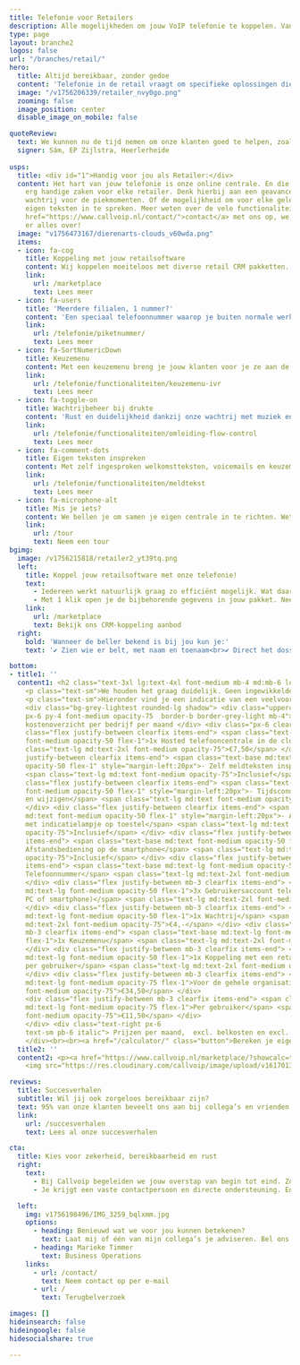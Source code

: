 ```yaml
---
title: Telefonie voor Retailers
description: Alle mogelijkheden om jouw VoIP telefonie te koppelen. Van Chrome integratie tot volledige koppeling met jouw CRM.
type: page
layout: branche2
logos: false
url: "/branches/retail/"
hero:
  title: Altijd bereikbaar, zonder gedoe
  content: 'Telefonie in de retail vraagt om specifieke oplossingen die aansluiten bij de dynamiek van jouw winkel en team. Denk aan instelbare openingstijden, professionele meldteksten, meerdere nummers voor verschillende filialen of afdelingen, en de Qaller smartphone-app en de VAMOS SIM-kaart voor medewerkers die bijvoorbeeld in de bezorgdienst zitten. Ook bieden we koppelingen met veelgebruikte kassasystemen en CRM’s in de retail. Dat maakt ons dé telefoniepartner voor winkeliers, en vele retailers gingen je al voor.<br><br>Vraag een gratis adviesgesprek aan of bel direct met een specialist: <a href="tel:+31508200000">050 – 820 00 00</a>'
  image: "/v1756206339/retailer_nvy0go.png"
  zooming: false
  image_position: center
  disable_image_on_mobile: false

quoteReview:
  text: We kunnen nu de tijd nemen om onze klanten goed te helpen, zoals we graag willen.
  signer: Sám, EP Zijlstra, Heerlerheide 
  
usps:
  title: <div id="1">Handig voor jou als Retailer:</div>
  content: Het hart van jouw telefonie is onze online centrale. En die kan een aantal
    erg handige zaken voor elke retailer. Denk hierbij aan een geavanceerde
    wachtrij voor de piekmomenten. Of de mogelijkheid om voor elke gelegenheid je
    eigen teksten in te spreken. Meer weten over de vele functionaliteiten?<br>Neem <a
    href="https://www.callvoip.nl/contact/">contact</a> met ons op, we vertellen je
    er alles over!
  image: "v1756473167/dierenarts-clouds_v60wda.png"
  items:
  - icon: fa-cog
    title: Koppeling met jouw retailsoftware
    content: Wij koppelen moeiteloos met diverse retail CRM pakketten. Bekijk het gehele overzicht
    link: 
      url: /marketplace
      text: Lees meer
  - icon: fa-users
    title: 'Meerdere filialen, 1 nummer?'
    content: 'Een speciaal telefoonnummer waarop je buiten normale werktijden direct bereikbaar bent voor spoed of noodgevallen.'
    link: 
      url: /telefonie/piketnummer/
      text: Lees meer
  - icon: fa-SortNumericDown
    title: Keuzemenu
    content: Met een keuzemenu breng je jouw klanten voor je ze aan de lijn hebt al bij de juiste afdeling.
    link: 
      url: /telefonie/functionaliteiten/keuzemenu-ivr
      text: Lees meer
  - icon: fa-toggle-on
    title: Wachtrijbeheer bij drukte
    content: 'Rust en duidelijkheid dankzij onze wachtrij met muziek en meldingen over positie in de wachtrij bij drukte.'
    link: 
      url: /telefonie/functionaliteiten/omleiding-flow-control
      text: Lees meer
  - icon: fa-comment-dots
    title: Eigen teksten inspreken
    content: Met zelf ingesproken welkomstteksten, voicemails en keuzemenu’s geef je een persoonlijke teint aan jouw telefonie.
    link: 
      url: /telefonie/functionaliteiten/meldtekst
      text: Lees meer
  - icon: fa-microphone-alt
    title: Mis je iets?
    content: We bellen je om samen je eigen centrale in te richten. Weten wat er nog meer mogelijk is?
    link: 
      url: /tour
      text: Neem een tour
bgimg:
  image: /v1756215818/retailer2_yt39tq.png
  left:
    title: Koppel jouw retailsoftware met onze telefonie!
    text:
      - Iedereen werkt natuurlijk graag zo efficiënt mogelijk. Wat daar echt aan bijdraagt is het koppelen van jouw kassasysteem of klantCRM met onze telefonie. Met zo’n koppeling verschijnt op je computer een popup bij elk gesprek.
      - Met 1 klik open je de bijbehorende gegevens in jouw pakket. Neem contact met ons op voor de mogelijkheden.
    link: 
      url: /marketplace
      text: Bekijk ons CRM-koppeling aanbod
  right: 
    bold: 'Wanneer de beller bekend is bij jou kun je:'
    text: '✔ Zien wie er belt, met naam en toenaam<br>✔ Direct het dossier erbij pakken vanuit de popup<br>✔ Historie bekijken van alle contact<br>✔ Een gespreksverslag maken of terugbelverzoek uitzetten<br><br><b>Wanneer de beller niet bekend is bij jou:</b><br>✔ Zie het laatste contactmoment of momenten met dit nummer, wanneer en met welke collega.<br>✔ Automatische Google Number Lookup: als Google het nummer kent wordt deze verrijkt met naam, adres, plaats en website.<br><br>Let maar op, al na een halve dag wil je dit gemak en comfort niet meer missen. Je raakt gewend aan het gebruik waardoor je instaat bent efficiënter te werken.'

bottom:
- title1: ''
  content1: <h2 class="text-3xl lg:text-4xl font-medium mb-4 md:mb-6 leading-tight">Wat kost het?</h2>
    <p class="text-sm">We houden het graag duidelijk. Geen ingewikkelde pakketten, maar een overzichtelijk model dat meegroeit met je bedrijf. Al vanaf €34,50 per maand ben je professioneel bereikbaar met Callvoip.</p>
    <p class="text-sm">Hieronder vind je een indicatie van een veelvoorkomende opzet bij een retailer.</p>
    <div class="bg-grey-lightest rounded-lg shadow"> <div class="uppercase
    px-6 py-4 font-medium opacity-75  border-b border-grey-light mb-4"> Indicatie
    kostenoverzicht per bedrijf per maand </div> <div class="px-6 clearfix"> <div
    class="flex justify-between clearfix items-end"> <span class="text-base md:text-lg
    font-medium opacity-50 flex-1">1x Hosted telefooncentrale in de cloud</span> <span
    class="text-lg md:text-2xl font-medium opacity-75">€7,50</span> </div> <div class="flex
    justify-between clearfix items-end"> <span class="text-base md:text font-medium
    opacity-50 flex-1" style="margin-left:20px">- Zelf meldteksten inspreken en plaatsen</span>
    <span class="text-lg md:text font-medium opacity-75">Inclusief</span> </div> <div
    class="flex justify-between clearfix items-end"> <span class="text-base md:text
    font-medium opacity-50 flex-1" style="margin-left:20px">- Tijdscondities toevoegen
    en wijzigen</span> <span class="text-lg md:text font-medium opacity-75">Inclusief</span>
    </div> <div class="flex justify-between clearfix items-end"> <span class="text-base
    md:text font-medium opacity-50 flex-1" style="margin-left:20px">- Aan-/uitschakelaar
    met indicatielampje op toestel</span> <span class="text-lg md:text font-medium
    opacity-75">Inclusief</span> </div> <div class="flex justify-between mb-3 clearfix
    items-end"> <span class="text-base md:text font-medium opacity-50 flex-1" style="margin-left:20px">-
    Afstandsbediening op de smartphone</span> <span class="text-lg md:text font-medium
    opacity-75">Inclusief</span> </div> <div class="flex justify-between mb-3 clearfix
    items-end"> <span class="text-base md:text-lg font-medium opacity-50 flex-1">1x
    Telefoonnummer</span> <span class="text-lg md:text-2xl font-medium opacity-75">€2,-</span>
    </div> <div class="flex justify-between mb-3 clearfix items-end"> <span class="text-base
    md:text-lg font-medium opacity-50 flex-1">3x Gebruikersaccount telefonie (toestel,
    PC of smartphone)</span> <span class="text-lg md:text-2xl font-medium opacity-75">€12,-</span>
    </div> <div class="flex justify-between mb-3 clearfix items-end"> <span class="text-base
    md:text-lg font-medium opacity-50 flex-1">1x Wachtrij</span> <span class="text-lg
    md:text-2xl font-medium opacity-75">€4,-</span> </div> <div class="flex justify-between
    mb-3 clearfix items-end"> <span class="text-base md:text-lg font-medium opacity-50
    flex-1">1x Keuzemenu</span> <span class="text-lg md:text-2xl font-medium opacity-75">€4,-</span>
    </div> <div class="flex justify-between mb-3 clearfix items-end"> <span class="text-base
    md:text-lg font-medium opacity-50 flex-1">1x Koppeling met een retailer CRM
    per gebruiker</span> <span class="text-lg md:text-2xl font-medium opacity-75">€5,-</span>
    </div> <div class="flex justify-between mb-3 clearfix items-end"> <span class="text-base
    md:text-lg font-medium opacity-75 flex-1">Voor de gehele organisatie</span> <span class="text-lg md:text-2xl
    font-medium opacity-75">€34,50</span> </div> 
    <div class="flex justify-between mb-3 clearfix items-end"> <span class="text-base
    md:text-lg font-medium opacity-75 flex-1">Per gebruiker</span> <span class="text-lg md:text-2xl
    font-medium opacity-75">€11,50</span> </div>
    </div> <div class="text-right px-6
    text-sm pb-6 italic"> Prijzen per maand,  excl. belkosten en excl. BTW </div>
    </div><br><br><a href="/calculator/" class="button">Bereken je eigen kosten</a>
  title2: ''
  content2: <p><a href="https://www.callvoip.nl/marketplace/?showcalc=true" class="button mb-4" style="border-radius:6px">Wat levert de CRM koppeling op?</a></p>
    <img src="https://res.cloudinary.com/callvoip/image/upload/v1617013618/blf-new2_glvuie.png" loading="lazy" alt="device">

reviews:
  title: Succesverhalen
  subtitle: Wil jij ook zorgeloos bereikbaar zijn?
  text: 95% van onze klanten beveelt ons aan bij collega’s en vrienden. Bekijk de testimonials van onze klanten.
  link: 
    url: /succesverhalen
    text: Lees al onze succesverhalen

cta:
  title: Kies voor zekerheid, bereikbaarheid en rust
  right: 
    text:
      - Bij Callvoip begeleiden we jouw overstap van begin tot eind. Zo heb je de zekerheid dat alles naadloos in elkaar overloopt en blijf je altijd bereikbaar.<br>Desgewenst helpen we je met het instellen van je belplan, het instellen van voicemailberichten en wachtrijen. Ook zorgen we (uiteraard) voor nummerbehoud en kunnen we de juiste toestellen leveren.
      - Je krijgt een vaste contactpersoon en directe ondersteuning. En als je belt, dan krijg je direct een medewerker aan de lijn.

  left:
    img: v1756198496/IMG_3259_bqlxmm.jpg
    options:
      - heading: Benieuwd wat we voor jou kunnen betekenen?
        text: Laat mij of één van mijn collega’s je adviseren. Bel ons of plan direct een adviesgesprek.
      - heading: Marieke Timmer
        text: Business Operations
    links:
      - url: /contact/
        text: Neem contact op per e-mail
      - url: /
        text: Terugbelverzoek

images: []
hideinsearch: false
hideingoogle: false
hidesocialshare: true

---
```

